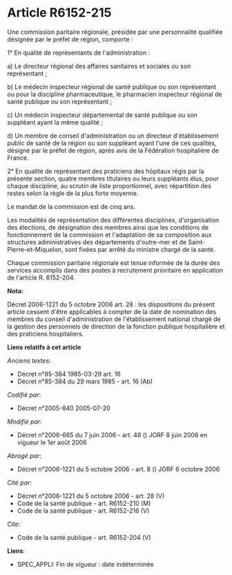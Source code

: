 # Article R6152-215

Une commission paritaire régionale, présidée par une personnalité qualifiée désignée par le préfet de région, comporte : 

1° En qualité de représentants de l'administration : 

a) Le directeur régional des affaires sanitaires et sociales ou son représentant ; 

b) Le médecin inspecteur régional de santé publique ou son représentant ou pour la discipline pharmaceutique, le pharmacien
inspecteur régional de santé publique ou son représentant ; 

c) Un médecin inspecteur départemental de santé publique ou son suppléant ayant la même qualité ; 

d) Un membre de conseil d'administration ou un directeur d'établissement public de santé de la région ou son suppléant ayant
l'une de ces qualités, désigné par le préfet de région, après avis de la Fédération hospitalière de France. 

2° En qualité de représentant des praticiens des hôpitaux régis par la présente section, quatre membres titulaires ou leurs
suppléants élus, pour chaque discipline, au scrutin de liste proportionnel, avec répartition des restes selon la règle de la
plus forte moyenne. 

Le mandat de la commission est de cinq ans. 

Les modalités de représentation des différentes disciplines, d'organisation des élections, de désignation des membres ainsi
que les conditions de fonctionnement de la commission et l'adaptation de sa composition aux structures administratives des
départements d'outre-mer et de Saint-Pierre-et-Miquelon, sont fixées par arrêté du ministre chargé de la santé. 

Chaque commission paritaire régionale est tenue informée de la durée des services accomplis dans des postes à recrutement
prioritaire en application de l'article R. 6152-204.

**Nota:**

Décret 2006-1221 du 5 octobre 2006 art. 28 : les dispositions du présent article cessent d'être applicables à compter de la
date de nomination des membres du conseil d'administration de l'établissement national chargé de la gestion des personnels de
direction de la fonction publique hospitalière et des praticiens hospitaliers.

**Liens relatifs à cet article**

_Anciens textes_:

  - Décret n°85-384 1985-03-29 art. 16
  - Décret n°85-384 du 29 mars 1985 - art. 16 (Ab)

_Codifié par_:

  - Décret n°2005-840 2005-07-20

_Modifié par_:

  - Décret n°2006-665 du 7 juin 2006 - art. 48 () JORF 8 juin 2006 en vigueur le 1er août 2006

_Abrogé par_:

  - Décret n°2006-1221 du 5 octobre 2006 - art. 8 () JORF 6 octobre 2006

_Cité par_:

  - Décret n°2006-1221 du 5 octobre 2006 - art. 28 (V)
  - Code de la santé publique - art. R6152-210 (M)
  - Code de la santé publique - art. R6152-216 (V)

_Cite_:

  - Code de la santé publique - art. R6152-204 (V)

**Liens**:

  - SPEC_APPLI: Fin de vigueur : date indéterminée
